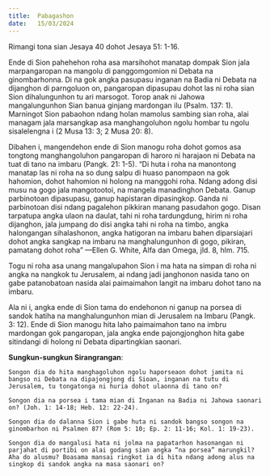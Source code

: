 ```yaml
---
title:  Pabagashon
date:   15/03/2024
---
```


Rimangi tona sian Jesaya 40 dohot Jesaya 51: 1-16.

Ende di Sion pahehehon roha asa marsihohot manatap dompak Sion jala marpangaropan na mangolu di panggomgomion ni Debata na ginombarhonna. Di na gok angka pasupasu inganan na Badia ni Debata na dijanghon di parngoluon on, pangaropan dipasupau dohot las ni roha sian Sion dihalungunhon tu ari marsogot. Torop anak ni Jahowa mangalungunhon Sian banua ginjang mardongan ilu (Psalm. 137: 1). Marningot Sion pabaohon ndang holan mamolus sambing sian roha, alai managam jala marsangkap asa manghangoluhon ngolu hombar tu ngolu sisalelengna i (2 Musa 13: 3; 2 Musa 20: 8).

Dibahen i, mangendehon ende di Sion manogu roha dohot gomos asa tongtong manghangoluhon pangaropan di haroro ni harajaon ni Debata na tuat di tano na imbaru (Pangk. 21: 1-5). “Di huta i roha na manontong manatap las ni roha na so dung salpu di huaso panompaon na gok hahomion, dohot hahomion ni holong na manggohi roha. Ndang adong disi musu na gogo jala mangotootoi, na mangela manadinghon Debata. Ganup parbinotoan dipasupasu, ganup hapistaran dipasingkop. Ganda ni parbinotoan disi ndang pagalehon pikkiran manang pasudahon gogo. Disan tarpatupa angka ulaon na daulat, tahi ni roha tardungdung, hirim ni roha dijanghon, jala jumpang do disi angka tahi ni roha na timbo, angka halongangan sihalashonon, angka hatigoran na imbaru bahen diparsiajari dohot angka sangkap na imbaru na manghalungunhon di gogo, pikiran, pamatang dohot roha” —Ellen G. White, Alfa dan Omega, jld. 8, hlm. 715.

Togu ni roha asa unang mangalupahon Sion i ma hata na simpan di roha ni angka na nangkok tu Jerusalem, ai ndang jadi janghonon nasida tano on gabe patanobatoan nasida alai paimaimahon langit na imbaru dohot tano na imbaru.

Ala ni i, angka ende di Sion tama do endehonon ni ganup na porsea di sandok hatiha na manghalungunhon mian di Jerusalem na Imbaru (Pangk. 3: 12). Ende di Sion manogu hita laho paimaimahon tano na imbru mardongan gok pangaropan, jala angka ende pajongjonghon hita gabe sitindangi di holong ni Debata dipartingkian saonari.

**Sungkun-sungkun Sirangrangan**:

`Songon dia do hita manghagoluhon ngolu haporseaon dohot jamita ni bangso ni Debata na dipajongjong di Sioan, inganan na tutu di Jerusalem, tu tongatonga ni huria dohot ulaonna di tano on?`

`Songon dia na porsea i tama mian di Inganan na Badia ni Jahowa saonari on? (Joh. 1: 14-18; Heb. 12: 22-24).`

`Songon dia do dalanna Sion i gabe huta ni sandok bangso songon na ginombarhon ni Psalmen 87? (Rom 5: 10; Ep. 2: 11-16; Kol. 1: 19-23).`

`Songon dia do mangalusi hata ni jolma na papatarhon hasonangan ni parjahat di portibi on alai godang sian angka “na porsea” marungkil? Aha do alusmu? Boasama mansai ringkot ia di hita ndang adong alus na singkop di sandok angka na masa saonari on?`